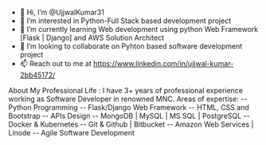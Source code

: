 - 👋 Hi, I’m @UjjwalKumar31
- 👀 I’m interested in Python-Full Stack based development project
- 🌱 I’m currently learning Web development using python Web Framework [Flask | Django] and AWS Solution Architect
- 💞️ I’m looking to collaborate on Pyhton based software development project
- 📫 Reach out to me at https://www.linkedin.com/in/ujjwal-kumar-2bb45172/


About My Professional Life :
I have 3+ years of professional experience working as Software Developer in renowned MNC. 
Areas of expertise:
  -- Python Programming
  -- Flask/Django Web Framework
  -- HTML, CSS and Bootstrap
  -- APIs Design
  -- MongoDB | MySQL | MS SQL | PostgreSQL
  -- Docker & Kubernetes
  -- Git & Github | Bitbucket
  -- Amazon Web Services | Linode
  -- Agile Software Development
<!---
UjjwalKumar31/UjjwalKumar31 is a ✨ special ✨ repository because its `README.md` (this file) appears on your GitHub profile.
You can click the Preview link to take a look at your changes.
--->

